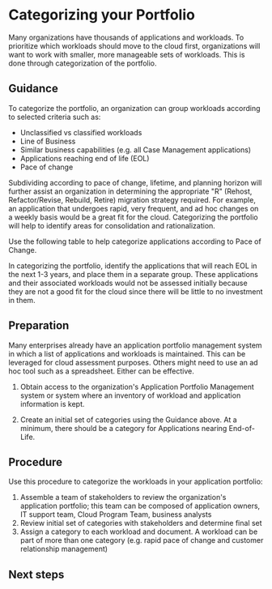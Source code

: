 # Categorizing your Portfolio

Many organizations have thousands of applications and workloads. To prioritize which workloads should move to the cloud first, organizations will want to work with smaller, more manageable sets of workloads. This is done through categorization of the portfolio.

## Guidance

To categorize the portfolio, an organization can group workloads according to selected criteria such as: 

* Unclassified vs classified workloads 
* Line of Business 
* Similar business capabilities (e.g. all Case Management applications) 
* Applications reaching end of life (EOL)
* Pace of change

Subdividing according to pace of change, lifetime, and planning horizon will further assist an organization in determining the appropriate "R" (Rehost, Refactor/Revise, Rebuild, Retire) migration strategy required. For example, an application that undergoes rapid, very frequent, and ad hoc changes on a weekly basis would be a great fit for the cloud. Categorizing the portfolio will help to identify areas for consolidation and rationalization.

Use the following table to help categorize applications according to Pace of Change.

<table for Pace of change guidance>
	
In categorizing the portfolio, identify the applications that will reach EOL in the next 1-3 years, and place them in a separate group. These applications and their associated workloads would not be assessed initially because they are not a good fit for the cloud since there will be little to no investment in them.

## Preparation

Many enterprises already have an application portfolio management system in which a list of applications and workloads is maintained. This can be leveraged for cloud assessment purposes. Others might need to use an ad hoc tool such as a spreadsheet. Either can be effective. 

1. Obtain access to the organization's Application Portfolio Management system or system where an inventory of workload and 
   application information is kept.

2. Create an initial set of categories using the Guidance above. At a minimum, there should be a category for Applications nearing 
   End-of-Life.
	
## Procedure

Use this procedure to categorize the workloads in your application portfolio:

1. Assemble a team of stakeholders to review the organization's application portfolio; this team can be composed of application 
   owners, IT support team, Cloud Program Team, business analysts
2. Review initial set of categories with stakeholders and determine final set
3. Assign a category to each workload and document. A workload can be part of more than one category (e.g. rapid pace of change and 
   customer relationship management)

## Next steps

<Assessing your Workloads for Cloud Suitability>
